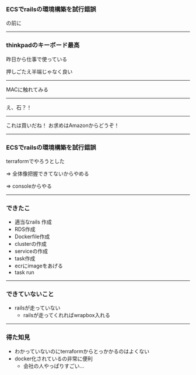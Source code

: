 ### ECSでrailsの環境構築を試行錯誤

の前に

---

### thinkpadのキーボード最高

昨日から仕事で使っている

押しごたえ半端じゃなく良い

---

MACに触れてみる

---

え、石？！

---

これは買いだね！
お求めはAmazonからどうぞ！

---

### ECSでrailsの環境構築を試行錯誤

terraformでやろうとした　

=> 全体像把握できてないからやめる

=> consoleからやる

---

### できたこ

- 適当なrails 作成
- RDS作成
- Dockerfile作成
- clusterの作成
- serviceの作成
- task作成
- ecrにimageをあげる
- task run

---

### できていないこと

- railsが走っていない
  - railsが走ってくれればwrapbox入れる
  
---

### 得た知見

- わかっていないのにterraformからとっかかるのはよくない
- docker化されているの非常に便利
  - 会社の人やっぱりすごい...


